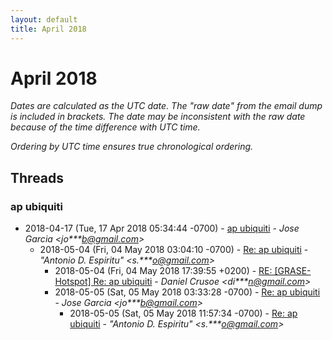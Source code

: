 ```yaml
---
layout: default
title: April 2018
---
```


# April 2018

_Dates are calculated as the UTC date. The "raw date" from the email dump is included in brackets. The date may be inconsistent with the raw date because of the time difference with UTC time._

_Ordering by UTC time ensures true chronological ordering._

## Threads

### ap ubiquiti
+ 2018-04-17 (Tue, 17 Apr 2018 05:34:44 -0700) - [ap ubiquiti](/archive/2018/04/b6bf053a24f428d50d341a4b801d580cc8b9715c19521aab9c8bd071c7ffd18d) - _Jose Garcia \<jo***b@gmail.com\>_
  + 2018-05-04 (Fri, 04 May 2018 03:04:10 -0700) - [Re: ap ubiquiti](/archive/2018/05/4a8009dc1397c5c11027d017109f9e1355e0a3a0644f7e01b6d312b36738f1fc) - _"Antonio D. Espiritu" \<s.***o@gmail.com\>_
    + 2018-05-04 (Fri, 04 May 2018 17:39:55 +0200) - [RE: [GRASE-Hotspot] Re: ap ubiquiti](/archive/2018/05/754565356524ae050ed9b536c0130b9bf9531f277409cd8fccc41b464f9a5c9b) - _Daniel Crusoe \<di***n@gmail.com\>_
    + 2018-05-05 (Sat, 05 May 2018 03:33:28 -0700) - [Re: ap ubiquiti](/archive/2018/05/25c149763cd99feb5e7eb166537758f711480db06ae6949bbfa5687b52aec647) - _Jose Garcia \<jo***b@gmail.com\>_
      + 2018-05-05 (Sat, 05 May 2018 11:57:34 -0700) - [Re: ap ubiquiti](/archive/2018/05/cba9d892ab714f9ac43a068ca2c6a61f7e556adc6a2c77cd83446ba12a5b7ab2) - _"Antonio D. Espiritu" \<s.***o@gmail.com\>_

